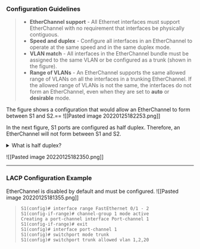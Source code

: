 ### Configuration Guidelines

> -   **EtherChannel support** - All Ethernet interfaces must support EtherChannel with no requirement that interfaces be physically contiguous.
> -   **Speed and duplex** - Configure all interfaces in an EtherChannel to operate at the same speed and in the same duplex mode.
> -   **VLAN match** - All interfaces in the EtherChannel bundle must be assigned to the same VLAN or be configured as a trunk (shown in the figure).
> -   **Range of VLANs** - An EtherChannel supports the same allowed range of VLANs on all the interfaces in a trunking EtherChannel. If the allowed range of VLANs is not the same, the interfaces do not form an EtherChannel, even when they are set to **auto** or **desirable** mode.

The figure shows a configuration that would allow an EtherChannel to form between S1 and S2.==
![[Pasted image 20220125182253.png]]

In the next figure, S1 ports are configured as half duplex. Therefore, an EtherChannel will not form between S1 and S2.

<details>
<summary> What is half duplex?</summary>
a mode of communication especially with a computer via telephone line in which information can be sent in only one direction at a time
</details>

![[Pasted image 20220125182350.png]]

---

### LACP Configuration Example

EtherChannel is disabled by default and must be configured.
![[Pasted image 20220125181355.png]]
> ```text
> S1(config)# interface range FastEthernet 0/1 - 2 
> S1(config-if-range)# channel-group 1 mode active 
> Creating a port-channel interface Port-channel 1
> S1(config-if-range)# exit 
> S1(config)# interface port-channel 1
> S1(config)# switchport mode trunk 
> S1(config)# switchport trunk allowed vlan 1,2,20
> 
> ```
